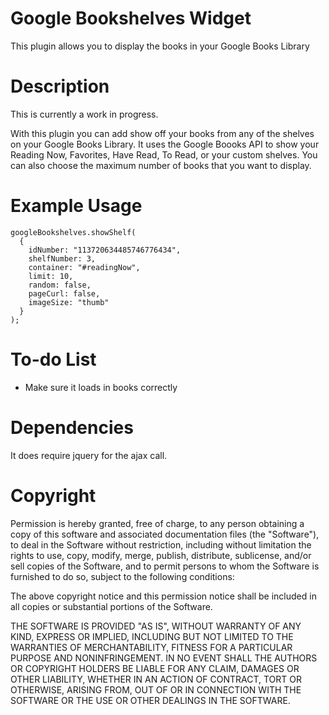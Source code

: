 Google Bookshelves Widget
=====================
This plugin allows you to display the books in your Google Books Library

Description
=====================

This is currently a work in progress.

With this plugin you can add show off your books from any of the shelves on your Google Books Library. It uses the Google Boooks API to show your Reading Now, Favorites, Have Read, To Read, or your custom shelves. You can also choose the maximum number of books that you want to display.

Example Usage
=====================

    googleBookshelves.showShelf(
      {
        idNumber: "113720634485746776434",
        shelfNumber: 3,
        container: "#readingNow",
        limit: 10,
        random: false,
        pageCurl: false,
        imageSize: "thumb"
      }
    );

To-do List
=====================

- Make sure it loads in books correctly

Dependencies
=====================
It does require jquery for the ajax call.

Copyright
=====================

Permission is hereby granted, free of charge, to any person obtaining a copy of
this software and associated documentation files (the "Software"), to deal in
the Software without restriction, including without limitation the rights to
use, copy, modify, merge, publish, distribute, sublicense, and/or sell copies of
the Software, and to permit persons to whom the Software is furnished to do so,
subject to the following conditions:

The above copyright notice and this permission notice shall be included in all
copies or substantial portions of the Software.

THE SOFTWARE IS PROVIDED "AS IS", WITHOUT WARRANTY OF ANY KIND, EXPRESS OR
IMPLIED, INCLUDING BUT NOT LIMITED TO THE WARRANTIES OF MERCHANTABILITY, FITNESS
FOR A PARTICULAR PURPOSE AND NONINFRINGEMENT. IN NO EVENT SHALL THE AUTHORS OR
COPYRIGHT HOLDERS BE LIABLE FOR ANY CLAIM, DAMAGES OR OTHER LIABILITY, WHETHER
IN AN ACTION OF CONTRACT, TORT OR OTHERWISE, ARISING FROM, OUT OF OR IN
CONNECTION WITH THE SOFTWARE OR THE USE OR OTHER DEALINGS IN THE SOFTWARE.
